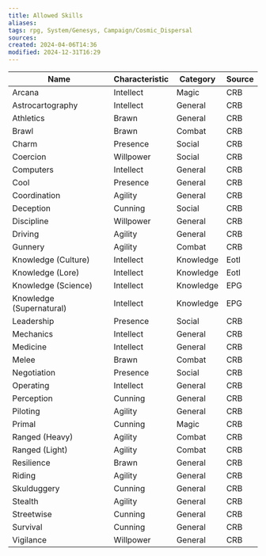 ```yaml
---
title: Allowed Skills
aliases: 
tags: rpg, System/Genesys, Campaign/Cosmic_Dispersal
sources:
created: 2024-04-06T14:36
modified: 2024-12-31T16:29
---
```


|Name|Characteristic|Category|Source|
|----|--------------|--------|------|
|Arcana|Intellect|Magic|CRB|
|Astrocartography|Intellect|General|CRB|
|Athletics|Brawn|General|CRB|
|Brawl|Brawn|Combat|CRB|
|Charm|Presence|Social|CRB|
|Coercion|Willpower|Social|CRB|
|Computers|Intellect|General|CRB|
|Cool|Presence|General|CRB|
|Coordination|Agility|General|CRB|
|Deception|Cunning|Social|CRB|
|Discipline|Willpower|General|CRB|
|Driving|Agility|General|CRB|
|Gunnery|Agility|Combat|CRB|
|Knowledge (Culture)|Intellect|Knowledge|EotI|
|Knowledge (Lore)|Intellect|Knowledge|EotI|
|Knowledge (Science)|Intellect|Knowledge|EPG|
|Knowledge (Supernatural)|Intellect|Knowledge|EPG|
|Leadership|Presence|Social|CRB|
|Mechanics|Intellect|General|CRB|
|Medicine|Intellect|General|CRB|
|Melee|Brawn|Combat|CRB|
|Negotiation|Presence|Social|CRB|
|Operating|Intellect|General|CRB|
|Perception|Cunning|General|CRB|
|Piloting|Agility|General|CRB|
|Primal|Cunning|Magic|CRB|
|Ranged (Heavy)|Agility|Combat|CRB|
|Ranged (Light)|Agility|Combat|CRB|
|Resilience|Brawn|General|CRB|
|Riding|Agility|General|CRB|
|Skulduggery|Cunning|General|CRB|
|Stealth|Agility|General|CRB|
|Streetwise|Cunning|General|CRB|
|Survival|Cunning|General|CRB|
|Vigilance|Willpower|General|CRB|
